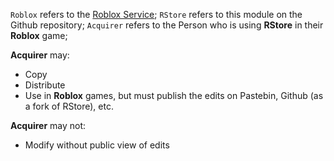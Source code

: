 `Roblox` refers to the [Roblox Service](https://www.roblox.com/);
`RStore` refers to this module on the Github repository;
`Acquirer` refers to the Person who is using **RStore** in their **Roblox** game;

**Acquirer** may:
* Copy
* Distribute
* Use in **Roblox** games, but must publish the edits on Pastebin, Github (as a fork of RStore), etc.

**Acquirer** may not:
* Modify without public view of edits

